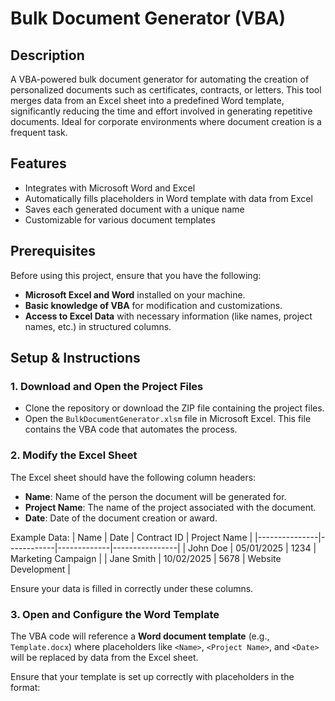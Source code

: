 # Bulk Document Generator (VBA)

## Description
A VBA-powered bulk document generator for automating the creation of personalized documents such as certificates, contracts, or letters. This tool merges data from an Excel sheet into a predefined Word template, significantly reducing the time and effort involved in generating repetitive documents. Ideal for corporate environments where document creation is a frequent task.

## Features
- Integrates with Microsoft Word and Excel
- Automatically fills placeholders in Word template with data from Excel
- Saves each generated document with a unique name
- Customizable for various document templates

## Prerequisites
Before using this project, ensure that you have the following:
- **Microsoft Excel and Word** installed on your machine.
- **Basic knowledge of VBA** for modification and customizations.
- **Access to Excel Data** with necessary information (like names, project names, etc.) in structured columns.

## Setup & Instructions

### 1. Download and Open the Project Files
- Clone the repository or download the ZIP file containing the project files.
- Open the `BulkDocumentGenerator.xlsm` file in Microsoft Excel. This file contains the VBA code that automates the process.

### 2. Modify the Excel Sheet
The Excel sheet should have the following column headers:
- **Name**: Name of the person the document will be generated for.
- **Project Name**: The name of the project associated with the document.
- **Date**: Date of the document creation or award.

Example Data:
| Name          | Date       | Contract ID | Project Name   |
|---------------|------------|-------------|----------------|
| John Doe      | 05/01/2025 | 1234        | Marketing Campaign |
| Jane Smith    | 10/02/2025 | 5678        | Website Development |

Ensure your data is filled in correctly under these columns.

### 3. Open and Configure the Word Template
The VBA code will reference a **Word document template** (e.g., `Template.docx`) where placeholders like `<Name>`, `<Project Name>`, and `<Date>` will be replaced by data from the Excel sheet.

Ensure that your template is set up correctly with placeholders in the format:
